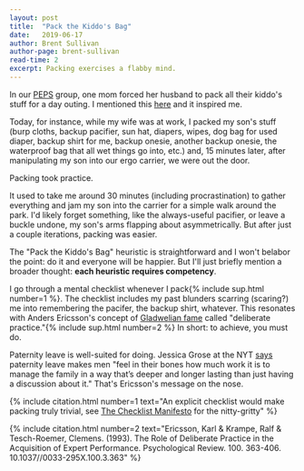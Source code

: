 ```yaml
---
layout: post
title:  "Pack the Kiddo's Bag"
date:   2019-06-17
author: Brent Sullivan
author-page: brent-sullivan
read-time: 2
excerpt: Packing exercises a flabby mind.
---
```


In our [PEPS](https://www.peps.org/) group, one mom forced her husband to pack all their kiddo's stuff for a day outing. I mentioned this [here](/2019/05/29/why-this-blog.html) and it inspired me.

Today, for instance, while my wife was at work, I packed my son's stuff (burp cloths, backup pacifier, sun hat, diapers, wipes, dog bag for used diaper, backup shirt for me, backup onesie, another backup onesie, the waterproof bag that all wet things go into, etc.) and, 15 minutes later, after manipulating my son into our ergo carrier, we were out the door.

Packing took practice.

It used to take me around 30 minutes (including procrastination) to gather everything and jam my son into the carrier for a simple walk around the park. I'd likely forget something, like the always-useful pacifier, or leave a buckle undone, my son's arms flapping about asymmetrically. But after just a couple iterations, packing was easier.

The "Pack the Kiddo's Bag" heuristic is straightforward and I won't belabor the point: do it and everyone will be happier. But I'll just briefly mention a broader thought: **each heuristic requires competency**.

I go through a mental checklist whenever I pack{% include sup.html number=1 %}. The checklist includes my past blunders scarring (scaring?) me into remembering the pacifer, the backup shirt, whatever. This resonates with Anders Ericsson's concept of [Gladwelian fame](https://www.amazon.com/Outliers-Story-Success-Malcolm-Gladwell/dp/0316017922/ref=tmm_hrd_swatch_0?_encoding=UTF8&qid=&sr=) called "deliberate practice."{% include sup.html number=2 %} In short: to achieve, you must do.

Paternity leave is well-suited for doing. Jessica Grose at the NYT [says](https://www.nytimes.com/2019/06/11/parenting/mental-load.html) paternity leave makes men "feel in their bones how much work it is to manage the family in a way that’s deeper and longer lasting than just having a discussion about it." That's Ericsson's message on the nose.

{% include citation.html number=1 text="An explicit checklist would make packing truly trivial, see [The Checklist Manifesto](https://www.amazon.com/Checklist-Manifesto-How-Things-Right/dp/0312430000) for the nitty-gritty" %}

{% include citation.html number=2 text="Ericsson, Karl & Krampe, Ralf & Tesch-Roemer, Clemens. (1993). The Role of Deliberate Practice in the Acquisition of Expert Performance. Psychological Review. 100. 363-406. 10.1037//0033-295X.100.3.363" %}
